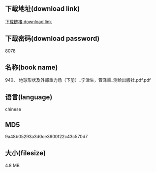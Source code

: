 ## 下载地址(download link)
[下载链接 download link](https://voluble-croquembouche-d321dc.netlify.app/?s=940%E3%80%81+%E5%9C%B0%E7%90%83%E5%BD%A2%E7%8A%B6%E5%8F%8A%E5%A4%96%E9%83%A8%E9%87%8D%E5%8A%9B%E5%9C%BA%EF%BC%88%E4%B8%8B%E5%86%8C%EF%BC%89_%E5%AE%81%E6%B4%A5%E7%94%9F%EF%BC%8C%E7%AE%A1%E6%B3%BD%E9%9C%96_%E6%B5%8B%E7%BB%98%E5%87%BA%E7%89%88%E7%A4%BE.pdf)

## 下载密码(download password)
8078

## 名称(book name)
940、 地球形状及外部重力场（下册）_宁津生，管泽霖_测绘出版社.pdf.pdf

## 语言(language)
chinese

## MD5
9a48b05293a3d0ce3600f22c43c570d7

## 大小(filesize)
4.8 MB
